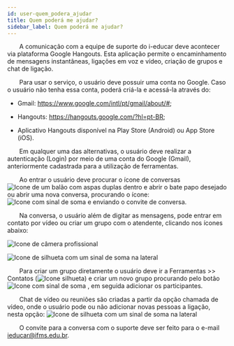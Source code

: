 ```yaml
---
id: user-quem_podera_ajudar
title: Quem poderá me ajudar?
sidebar_label: Quem poderá me ajudar?
---
```


&nbsp;&nbsp;&nbsp;&nbsp;&nbsp;&nbsp;&nbsp;A comunicação com a equipe de suporte do i-educar deve acontecer via plataforma Google Hangouts. Esta aplicação permite o encaminhamento de mensagens instantâneas, ligações em voz e vídeo, criação de grupos e chat de ligação. 


&nbsp;&nbsp;&nbsp;&nbsp;&nbsp;&nbsp;&nbsp;Para usar o serviço, o usuário deve possuir uma conta no Google. Caso o usuário não tenha essa conta, poderá criá-la e acessá-la através do: 

<div class="blockContent"> 

+ Gmail: https://www.google.com/intl/pt/gmail/about/#;

+ Hangouts:  https://hangouts.google.com/?hl=pt-BR;

+ Aplicativo Hangouts disponível na Play Store (Android) ou App Store (iOS). 

</div>

&nbsp;&nbsp;&nbsp;&nbsp;&nbsp;&nbsp;&nbsp;Em qualquer uma das alternativas, o usuário deve realizar a autenticação (Login) por meio de uma conta do Google (Gmail), anteriormente cadastrada para a utilização de ferramentas.

&nbsp;&nbsp;&nbsp;&nbsp;&nbsp;&nbsp;&nbsp;Ao entrar o usuário deve procurar o ícone de conversas <img alt="Icone de um balão com aspas duplas dentro" src="/img/icone_de_conversa.png" class="img"/>   e abrir o bate papo desejado ou abrir uma nova conversa, procurando o ícone: <img alt="Icone com sinal de soma" src="/img/icone_nova_conversa.png" class="img mais"/> e enviando o convite de conversa. 

&nbsp;&nbsp;&nbsp;&nbsp;&nbsp;&nbsp;&nbsp;Na conversa, o usuário  além de digitar as mensagens, pode entrar em contato por vídeo ou criar um grupo com o atendente, clicando nos ícones abaixo: 
 

<div class="containerImg">

![Icone de câmera profissional](/img/cameraProfessional.png)

![Icone de silhueta com um sinal de soma na lateral](/img/silhuetaMais.png)
</div>

&nbsp;&nbsp;&nbsp;&nbsp;&nbsp;&nbsp;&nbsp;Para criar um grupo diretamente o usuário deve ir a Ferramentas >> Contatos (<img src="/img/silhueta.png" alt="Icone silhueta" class="img"/>) e criar um novo grupo procurando pelo botão <img src="/img/icone_nova_conversa.png" alt="Icone com sinal de soma" class="img mais" /> , em seguida adicionar os participantes. 

&nbsp;&nbsp;&nbsp;&nbsp;&nbsp;&nbsp;&nbsp;Chat de vídeo ou reuniões são criadas a partir da opção chamada de vídeo, onde o usuário pode ou não adicionar novas pessoas a ligação, nesta opção: <img src="/img/silhuetaMais.png" alt="Icone de silhueta com um sinal de soma na lateral" class="img_final" />


&nbsp;&nbsp;&nbsp;&nbsp;&nbsp;&nbsp;&nbsp;O convite para a conversa com o suporte deve ser feito para o e-mail ieducar@ifms.edu.br.  
  
